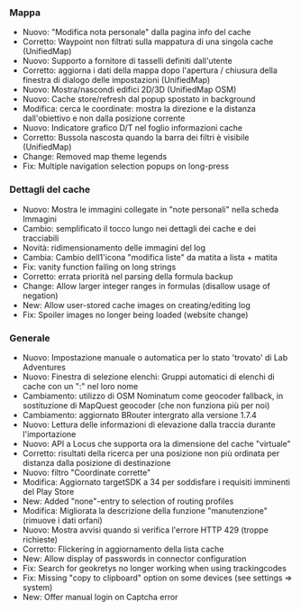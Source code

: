 ### Mappa
- Nuovo: "Modifica nota personale" dalla pagina info del cache
- Corretto: Waypoint non filtrati sulla mappatura di una singola cache (UnifiedMap)
- Nuovo: Supporto a fornitore di tasselli definiti dall'utente
- Corretto: aggiorna i dati della mappa dopo l'apertura / chiusura della finestra di dialogo delle impostazioni (UnifiedMap)
- Nuovo: Mostra/nascondi edifici 2D/3D (UnifiedMap OSM)
- Nuovo: Cache store/refresh dal popup spostato in background
- Modifica: cerca le coordinate: mostra la direzione e la distanza dall'obiettivo e non dalla posizione corrente
- Nuovo: Indicatore grafico D/T nel foglio informazioni cache
- Corretto: Bussola nascosta quando la barra dei filtri è visibile (UnifiedMap)
- Change: Removed map theme legends
- Fix: Multiple navigation selection popups on long-press

### Dettagli del cache
- Nuovo: Mostra le immagini collegate in "note personali" nella scheda Immagini
- Cambio: semplificato il tocco lungo nei dettagli dei cache e dei tracciabili
- Novità: ridimensionamento delle immagini del log
- Cambia: Cambio dell1'icona "modifica liste" da matita a lista + matita
- Fix: vanity function failing on long strings
- Corretto: errata priorità nel parsing della formula backup
- Change: Allow larger integer ranges in formulas (disallow usage of negation)
- New: Allow user-stored cache images on creating/editing log
- Fix: Spoiler images no longer being loaded (website change)

### Generale
- Nuovo: Impostazione manuale o automatica per lo stato 'trovato' di Lab Adventures
- Nuovo: Finestra di selezione elenchi: Gruppi automatici di elenchi di cache con un ":" nel loro nome
- Cambiamento: utilizzo di OSM Nominatum come geocoder fallback, in sostituzione di MapQuest geocoder (che non funziona più per noi)
- Cambiamento: aggiornato BRouter intergrato alla versione 1.7.4
- Nuovo: Lettura delle informazioni di elevazione dalla traccia durante l'importazione
- Nuovo: API a Locus che supporta ora la dimensione del cache "virtuale"
- Corretto: risultati della ricerca per una posizione non più ordinata per distanza dalla posizione di destinazione
- Nuovo: filtro "Coordinate corrette"
- Modifica: Aggiornato targetSDK a 34 per soddisfare i requisiti imminenti del Play Store
- New: Added "none"-entry to selection of routing profiles
- Modifica: Migliorata la descrizione della funzione "manutenzione" (rimuove i dati orfani)
- Nuovo: Mostra avvisi quando si verifica l'errore HTTP 429 (troppe richieste)
- Corretto: Flickering in aggiornamento della lista cache
- New: Allow display of passwords in connector configuration
- Fix: Search for geokretys no longer working when using trackingcodes
- Fix: Missing "copy to clipboard" option on some devices (see settings => system)
- New: Offer manual login on Captcha error

